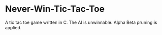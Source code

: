 # Never-Win-Tic-Tac-Toe
A tic tac toe game written in C. The AI is unwinnable. Alpha Beta pruning is applied.

